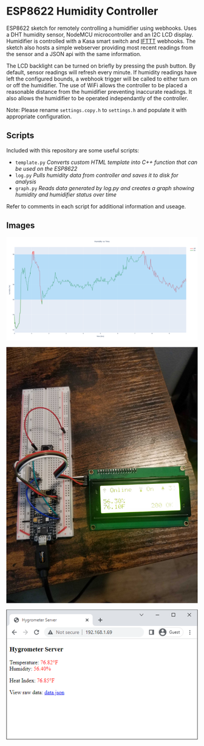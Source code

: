 # ESP8622 Humidity Controller

ESP8622 sketch for remotely controlling a humidifier using webhooks. Uses a DHT humidity sensor, NodeMCU microcontroller and an I2C LCD display. Humidifier is controlled with a Kasa smart switch and [IFTTT](https://ifttt.com/) webhooks. The sketch also hosts a simple webserver providing most recent readings from the sensor and a JSON api with the same information.

The LCD backlight can be turned on briefly by pressing the push button. By default, sensor readings will refresh every minute. If humidity readings have left the configured bounds, a webhook trigger will be called to either turn on or off the humidifier. The use of WiFi allows the controller to be placed a reasonable distance from the humidifier preventing inaccurate readings. It also allows the humidifier to be operated independantly of the controller.

Note: Please rename `settings.copy.h` to `settings.h` and populate it with appropriate configuration.

## Scripts

Included with this repository are some useful scripts:

-   `template.py` _Converts custom HTML template into C++ function that can be used on the ESP8622_
-   `log.py` _Pulls humidity data from controller and saves it to disk for analysis_ 
-   `graph.py` _Reads data generated by log.py and creates a graph showing humidity and humidifier status over time_

Refer to comments in each script for additional information and useage.

## Images

![Overnight Data](/images/plot.png)

![Hardware Setup](/images/hardware.jpg)

![Webserver](/images/webserver.png)
